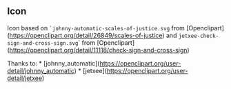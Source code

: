 ## Icon

Icon based on `` `johnny-automatic-scales-of-justice.svg `` from
\[Openclipart\](https://openclipart.org/detail/26849/scales-of-justice)
and `jetxee-check-sign-and-cross-sign.svg`\` from
\[Openclipart\](<https://openclipart.org/detail/11118/check-sign-and-cross-sign>)

Thanks to: \*
\[johnny_automatic\](<https://openclipart.org/user-detail/johnny_automatic>)
\* \[jetxee\](<https://openclipart.org/user-detail/jetxee>)
